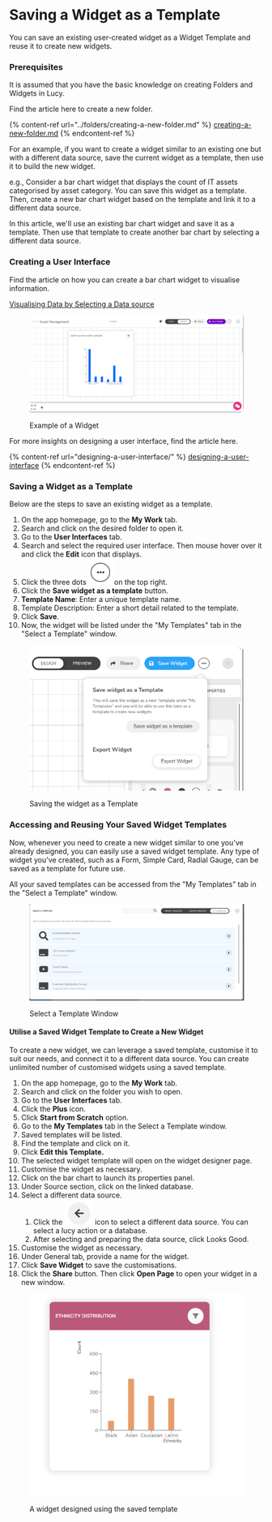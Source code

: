 # Saving a Widget as a Template

You can save an existing user-created widget as a  Widget Template and reuse it to create new widgets.&#x20;

### Prerequisites

It is assumed that you have the basic knowledge on creating Folders and Widgets in Lucy.

Find the article here to create a new folder.

{% content-ref url="../folders/creating-a-new-folder.md" %}
[creating-a-new-folder.md](../folders/creating-a-new-folder.md)
{% endcontent-ref %}

For an example, if you want to create a widget similar to an existing one but with a different data source,  save the current widget as a template, then use it to build the new widget.

e.g., Consider a bar chart widget that displays the count of IT assets categorised by asset category. You can save this widget as a template. Then, create a new bar chart widget based on the template and link it to a different data source.

In this article, we'll use an existing bar chart widget and save it as a template. Then use that template to create another bar chart by selecting a different data source.

### Creating a User Interface

Find the article on how you can create a bar chart widget to visualise information.

[Visualising Data by Selecting a Data source](designing-a-user-interface/designing-a-user-interface-to-visualise-information.md#id-1.-visualising-data-by-selecting-a-data-source)

<figure><img src="../.gitbook/assets/image (1).png" alt=""><figcaption><p>Example of a Widget</p></figcaption></figure>

For more insights on designing a user interface, find the article here.

{% content-ref url="designing-a-user-interface/" %}
[designing-a-user-interface](designing-a-user-interface/)
{% endcontent-ref %}

### Saving a Widget as a Template

Below are the steps to save an existing widget as a template.

1. On the app homepage, go to the **My Work** tab.
2. Search and click on the desired folder to open it.
3. Go to the **User Interfaces** tab.
4. Search and select the required user interface. Then mouse hover over it and click the **Edit** icon that displays.
5. Click the three dots ![](<../.gitbook/assets/image (57).png>)on the top right.
6. Click the **Save widget as a template** button.
7. **Template Name**: Enter a unique template name.
8. Template Description: Enter a short detail related to the template.
9. Click **Save**.
10. Now, the widget will be listed under the "My Templates" tab in the "Select a Template" window.

<figure><img src="../.gitbook/assets/image (56).png" alt=""><figcaption><p>Saving the widget as a Template</p></figcaption></figure>

### Accessing and Reusing Your Saved Widget Templates

Now, whenever you need to create a new widget similar to one you've already designed, you can easily use a saved widget template. Any type of widget you've created, such as a Form, Simple Card, Radial Gauge, can be saved as a template for future use.

All your saved templates can be accessed from the "My Templates" tab in the "Select a Template" window.

<figure><img src="../.gitbook/assets/Select a Template window.png" alt=""><figcaption><p>Select a Template Window</p></figcaption></figure>

#### Utilise a Saved Widget Template to Create a New Widget

To create a new widget, we can leverage a saved template, customise it to suit our needs, and connect it to a different data source. You can create unlimited number of customised widgets using a saved template.

1. On the app homepage, go to the **My Work** tab.
2. Search and click on the folder you wish to open.
3. Go to the **User Interfaces** tab.
4. Click the **Plus** icon.
5. Click **Start from Scratch** option.
6. Go to the **My Templates** tab in the Select a Template window.
7. Saved templates will be listed.
8. Find the template and click on it.
9. &#x20;Click **Edit this Template.**
10. The selected widget template will open on the widget designer page.
11. Customise the widget as necessary.
12. Click on the bar chart to launch its properties panel.
13. Under Source section, click on the linked database.
14. Select a different data source.
    1. Click the ![](<../.gitbook/assets/image (2).png>) icon to select a different data source. You can select a lucy action or a database.
    2. After selecting and preparing the data source, click Looks Good.
15. Customise the widget as necessary.
16. Under General tab, provide a name for the widget.
17. Click **Save Widget** to save the customisations.
18. Click the **Share** button. Then click **Open Page** to open your widget in a new window.

<figure><img src="../.gitbook/assets/image (3).png" alt=""><figcaption><p>A widget designed using the saved template</p></figcaption></figure>

